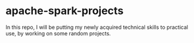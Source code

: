 # apache-spark-projects
In this repo, I will be putting my newly acquired technical skills to practical use, by working on some random projects.
